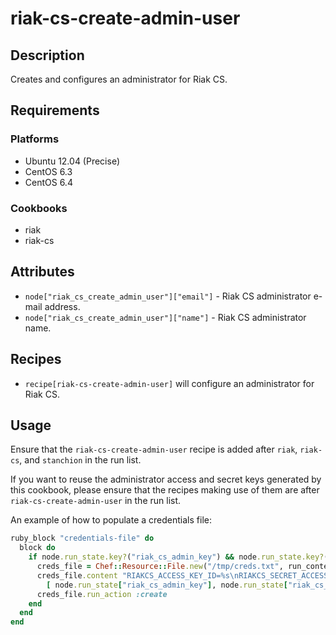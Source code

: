 # riak-cs-create-admin-user

## Description

Creates and configures an administrator for Riak CS.

## Requirements

### Platforms

* Ubuntu 12.04 (Precise)
* CentOS 6.3
* CentOS 6.4

### Cookbooks

* riak
* riak-cs

## Attributes

* `node["riak_cs_create_admin_user"]["email"]` - Riak CS administrator e-mail
  address.
* `node["riak_cs_create_admin_user"]["name"]` - Riak CS administrator name.

## Recipes

* `recipe[riak-cs-create-admin-user]` will configure an administrator for Riak CS.

## Usage

Ensure that the `riak-cs-create-admin-user` recipe is added after `riak`,
`riak-cs`, and `stanchion` in the run list.

If you want to reuse the administrator access and secret keys generated by this
cookbook, please ensure that the recipes making use of them are after
`riak-cs-create-admin-user` in the run list.

An example of how to populate a credentials file:

```ruby
ruby_block "credentials-file" do
  block do
    if node.run_state.key?("riak_cs_admin_key") && node.run_state.key?("riak_cs_admin_secret")
      creds_file = Chef::Resource::File.new("/tmp/creds.txt", run_context)
      creds_file.content "RIAKCS_ACCESS_KEY_ID=%s\nRIAKCS_SECRET_ACCESS_KEY=%s\n" %
        [ node.run_state["riak_cs_admin_key"], node.run_state["riak_cs_admin_secret"] ]
      creds_file.run_action :create
    end
  end
end
```
